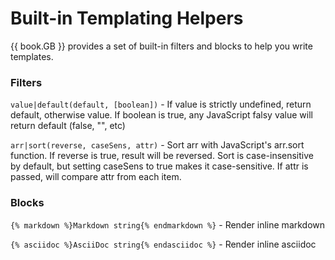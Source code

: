 # Built-in Templating Helpers

{{ book.GB }} provides a set of built-in filters and blocks to help you write templates.

### Filters
`value|default(default, [boolean])` - If value is strictly undefined, return default, otherwise value. If boolean is true, any JavaScript falsy value will return default (false, "", etc)

`arr|sort(reverse, caseSens, attr)` - Sort arr with JavaScript's arr.sort function. If reverse is true, result will be reversed. Sort is case-insensitive by default, but setting caseSens to true makes it case-sensitive. If attr is passed, will compare attr from each item.

### Blocks
`{% markdown %}Markdown string{% endmarkdown %}` - Render inline markdown

`{% asciidoc %}AsciiDoc string{% endasciidoc %}` - Render inline asciidoc
